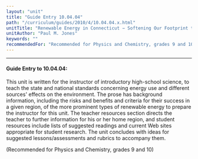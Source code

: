```yaml
---
layout: "unit"
title: "Guide Entry 10.04.04"
path: "/curriculum/guides/2010/4/10.04.04.x.html"
unitTitle: "Renewable Energy in Connecticut − Softening Our Footprint through Sustainable Energy Use"
unitAuthor: "Paul M. Jones"
keywords: ""
recommendedFor: "Recommended for Physics and Chemistry, grades 9 and 10"
---
```

<body>
<hr/>
<h4>
Guide Entry to 10.04.04:
</h4>
<p>
This unit is written for the instructor of introductory high-school science, to teach the state and national standards concerning energy use and different sources' effects on the environment. The prose has background information, including the risks and benefits and criteria for their success in a given region, of the more prominent types of renewable energy to prepare the instructor for this unit. The teacher resources section directs the teacher to further information for his or her home region, and student resources include lists of suggested readings and current Web sites appropriate for student research. The unit concludes with ideas for suggested lessons/assessments and rubrics to accompany them.
</p>
<p>
(Recommended for Physics and Chemistry, grades 9 and 10)
</p>
</body>